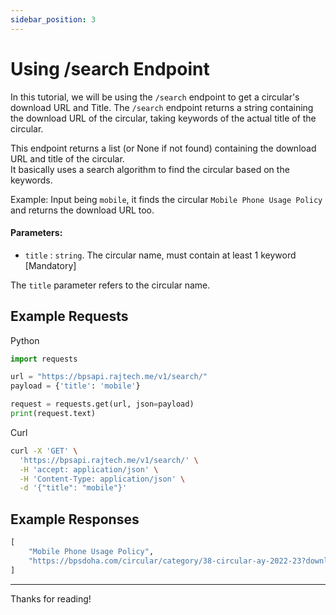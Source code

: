 ```yaml
---
sidebar_position: 3
---
```

# Using /search Endpoint

In this tutorial, we will be using the `/search` endpoint to get a circular's download URL and Title.
The `/search` endpoint returns a string containing the download URL of the circular, taking keywords of the actual title of the circular.

This endpoint returns a list (or None if not found) containing the download URL and title of the circular.  
It basically uses a search algorithm to find the circular based on the keywords.

Example: Input being `mobile`, it finds the circular `Mobile Phone Usage Policy` and returns the download URL too.


#### Parameters:

* `title` : `string`. The circular name, must contain at least 1 keyword [Mandatory]

The `title` parameter refers to the circular name.


## Example Requests

Python 

```python
import requests

url = "https://bpsapi.rajtech.me/v1/search/"
payload = {'title': 'mobile'}

request = requests.get(url, json=payload)
print(request.text)
```

Curl

```bash
curl -X 'GET' \
  'https://bpsapi.rajtech.me/v1/search/' \
  -H 'accept: application/json' \
  -H 'Content-Type: application/json' \
  -d '{"title": "mobile"}'
```

## Example Responses


```python
[
    "Mobile Phone Usage Policy",
    "https://bpsdoha.com/circular/category/38-circular-ay-2022-23?download=1108:mobile-phone-usage-policy"
]
```
---

Thanks for reading!